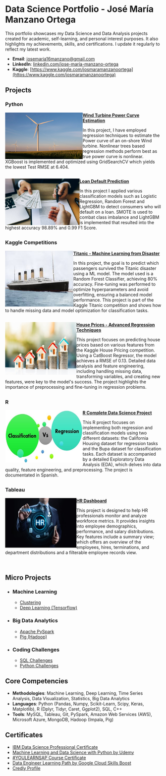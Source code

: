# Data Science Portfolio - José María Manzano Ortega
This portfolio showcases my Data Science and Data Analysis projects created for academic, self-learning, and personal interest purposes. It also highlights my achievements, skills, and certifications. I update it regularly to reflect my latest work.

- **Email**: [josemaria16manzano@gmail.com](josemaria16manzano@gmail.com)
- **LinkedIn**: [linkedin.com/jose-maría-manzano-ortega](https://www.linkedin.com/in/jose-maría-manzano-ortega-1b42052b2/)
- **Kaggle**: [https://www.kaggle.com/josmaramanzanoortega](https://www.kaggle.com/josmaramanzanoortega)


## Projects 

### Python

<img align="left" width="250" height="150" src="https://raw.githubusercontent.com/jomanor/Data-Science-Portfolio/refs/heads/main/Images/Imagen%20Molino.jpg"> **[Wind Turbine Power Curve Estimation](https://github.com/jomanor/Data-Science-Portfolio/tree/main/Python/Python%20Projects/Wind%20Turbine%20Power%20Curve)**

In this project, I have employed regression techniques to estimate the Power curve of an on-shore Wind turbine. Nonlinear trees based regression methods perform best as true power curve is nonlinear. XGBoost is implemented and optimized using GridSearchCV which yields the lowest Test RMSE at 6.404. 

##

<img align="left" width="240" height="150" src="https://raw.githubusercontent.com/jomanor/Data-Science-Portfolio/refs/heads/main/Images/Imagen%20Loan.jpg"> **[Loan Default Prediction](https://github.com/jomanor/Data-Science-Portfolio/tree/main/Python/Python%20Projects/Loan%20Prediction)** 

In this project I applied various classification models such as Logistic Regression, Random Forest and LightGBM to detect consumers who will default on a loan. SMOTE is used to combat class imbalance and LightGBM is implemented that resulted into the highest accuracy 98.89% and 0.99 F1 Score.

##

### Kaggle Competitions

<img align="left" width="220" height="180" src="https://raw.githubusercontent.com/jomanor/Data-Science-Portfolio/refs/heads/main/Images/TitanicIm.jpg"> **[Titanic - Machine Learning from Disaster](https://github.com/jomanor/Data-Science-Portfolio/tree/main/Python/Kaggle%20Competitions/Titanic%20Competition)**

In this project, the goal is to predict which passengers survived the Titanic disaster using a ML model. The model used is a Random Forest Classifier, achieving 80% accuracy. Fine-tuning was performed to optimize hyperparameters and avoid overfitting, ensuring a balanced model performance. This project is part of the Kaggle Titanic competition and shows how to handle missing data and model optimization for classification tasks.

##

<img align="left" width="230" height="170" src="https://raw.githubusercontent.com/jomanor/Data-Science-Portfolio/refs/heads/main/Images/HousePredIm.jpg"> **[House Prices - Advanced Regression Techniques](https://github.com/jomanor/Data-Science-Portfolio/tree/main/Python/Kaggle%20Competitions/House%20Pricing%20Competition)**

This project focuses on predicting house prices based on various features from the Kaggle House Pricing competition. Using a CatBoost Regressor, the model achieves a RMSE of 0.13. Detailed data analysis and feature engineering, including handling missing data, transforming variables, and creating new features, were key to the model's success. The project highlights the importance of preprocessing and fine-tuning in regression problems.

##

### R

<img align="left" width="250" height="170" src="https://raw.githubusercontent.com/jomanor/Data-Science-Portfolio/refs/heads/main/Images/ClassificationRegressionIm.jpg"> **[R Complete Data Science Project](https://github.com/jomanor/Data-Science-Portfolio/tree/main/R%20Projects/Complete%20Data%20Science%20Project)**

This R project focuses on implementing both regression and classification models using two different datasets: the California Housing dataset for regression tasks and the Bupa dataset for classification tasks. Each dataset is accompanied by a detailed Exploratory Data Analysis (EDA), which delves into data quality, feature engineering, and preprocessing. The project is documentated in Spanish.

##

### Tableau

<img align="left" width="230" height="160" src="https://raw.githubusercontent.com/jomanor/Data-Science-Portfolio/refs/heads/main/Images/HRDashboardim.jpg"> **[HR Dashboard](https://github.com/jomanor/Data-Science-Portfolio/tree/main/Tableau%20Projects/HR%20Dashboard)**

This project is designed to help HR professionals monitor and analyze workforce metrics. It provides insights into employee demographics, performance, and salary distributions. Key features include a summary view; which offers an overview of the employees, hires, terminations, and department distributions and a filterable employee records view.  

<br/>

## Micro Projects
- ### Machine Learning 
    - [Clustering](https://github.com/jomanor/Data-Science-Portfolio/tree/main/Micro%20Projects/Machine%20Learning/Clustering) 
    - [Deep Learning (Tensorflow)](https://github.com/jomanor/Data-Science-Portfolio/tree/main/Micro%20Projects/Machine%20Learning/Deep%20Learning%20(Tensorflow))
    
- ### Big Data Analytics
    - [Apache PySpark](https://github.com/jomanor/Data-Science-Portfolio/tree/main/Micro%20Projects/Big%20Data%20Analytics/PySpark)
    - [Pig (Hadoop)](https://github.com/jomanor/Data-Science-Portfolio/tree/main/Micro%20Projects/Big%20Data%20Analytics/Pig)
    
- ### Coding Challenges
    - [SQL Challenges](https://github.com/jomanor/Data-Science-Portfolio/tree/main/SQL%20Challenges%20)
    - [Python Challenges](https://github.com/jomanor/Data-Science-Portfolio/tree/main/Python/Python%20Challenges)
 
## Core Competencies

- **Methodologies**: Machine Learning, Deep Learning, Time Series Analysis, Data Visualization, Statistics, Big Data Analytics
- **Languages**: Python (Pandas, Numpy, Scikit-Learn, Scipy, Keras, Matplotlib), R (Dplyr, Tidyr, Caret, Ggplot2), SQL, C++
- **Tools**: MySQL, Tableau, Git, PySpark, Amazon Web Services (AWS), Microsoft Azure, MongoDB, Hadoop (Impala, Pig)

## Certificates

- [IBM Data Science Professional Certificate](https://github.com/jomanor/Data-Science-Portfolio/blob/main/Certificates/IBM%20Data%20Science%20Professional%20Certificate.pdf)
- [Machine Learning and Data Science with Python by Udemy](https://github.com/jomanor/Data-Science-Portfolio/blob/main/Certificates/Machine%20Learning%20and%20Data%20Science%20with%20Python.pdf)
- [#YOULEARNSAP Course Certificate](https://github.com/jomanor/Data-Science-Portfolio/blob/main/Certificates/Youlearnsap%20Certificate.pdf)
- [Data Engineer Learning Path by Google Cloud Skills Boost](https://www.cloudskillsboost.google/public_profiles/c00af57a-a81f-426d-8195-47bb65e4c8f0)
- [Credly Profile](https://www.credly.com/users/jose-maria-manzano-ortega)
